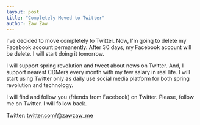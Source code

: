 ```yaml
---
layout: post
title: "Completely Moved to Twitter"
author: Zaw Zaw
---
```


I've decided to move completely to Twitter. Now, I'm going to delete my Facebook account permanently. After 30 days, my Facebook account will be delete. I will start doing it tomorrow.

I will support spring revolution and tweet about news on Twitter. And, I support nearest CDMers every month with my few salary in real life. I will start using Twitter only as daily use social media platform for both spring revolution and technology.

I will find and follow you (friends from Facebook) on Twitter. Please, follow me on Twitter. I will follow back.

Twitter: [twitter.com/@zawzaw_me](https://twitter.com/zawzaw_me)
